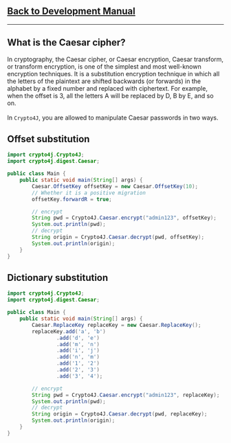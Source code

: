 ## [Back to Development Manual](../start.md)
***
## What is the Caesar cipher?
In cryptography, the Caesar cipher, or Caesar encryption, Caesar transform, or transform encryption, is one of the simplest and most well-known encryption techniques. It is a substitution encryption technique in which all the letters of the plaintext are shifted backwards (or forwards) in the alphabet by a fixed number and replaced with ciphertext. For example, when the offset is 3, all the letters A will be replaced by D, B by E, and so on.
<br><br>
In `Crypto4J`, you are allowed to manipulate Caesar passwords in two ways.
## Offset substitution
```java
import crypto4j.Crypto4J;
import crypto4j.digest.Caesar;

public class Main {
    public static void main(String[] args) {
        Caesar.OffsetKey offsetKey = new Caesar.OffsetKey(10);
        // Whether it is a positive migration
        offsetKey.forwardR = true;

        // encrypt
        String pwd = Crypto4J.Caesar.encrypt("admin123", offsetKey);
        System.out.println(pwd);
        // decrypt
        String origin = Crypto4J.Caesar.decrypt(pwd, offsetKey);
        System.out.println(origin);
    }
}
```
## Dictionary substitution
```java
import crypto4j.Crypto4J;
import crypto4j.digest.Caesar;

public class Main {
    public static void main(String[] args) {
        Caesar.ReplaceKey replaceKey = new Caesar.ReplaceKey();
        replaceKey.add('a', 'b')
                .add('d', 'e')
                .add('m', 'n')
                .add('i', 'j')
                .add('n', 'm')
                .add('1', '2')
                .add('2', '3')
                .add('3', '4');

        // encrypt
        String pwd = Crypto4J.Caesar.encrypt("admin123", replaceKey);
        System.out.println(pwd);
        // decrypt
        String origin = Crypto4J.Caesar.decrypt(pwd, replaceKey);
        System.out.println(origin);
    }
} 
```